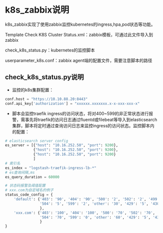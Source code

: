 # k8s_zabbix说明
k8s_zabbix实现了使用zabbix监控kubernetes的ingress,hpa,pod状态等功能。

Template Check K8S Cluster Status.xml：zabbix模板，可通过此文件导入到zabbix

check_k8s_status.py：kubernetes的监控脚本

userparameter_k8s.conf：zabbix agent端的配置文件，需要注意脚本的路径

## check_k8s_status.py说明

* 监控的k8s集群配置：
```python
conf.host = "https://10.10.88.20:8443"
conf.api_key['authorization'] = "xxxxxx.xxxxxxx.x-x-xxx-xxx-x"
```
* 脚本会监控traefik ingress的访问状态，将对400~599的非正常状态进行报警，需事先将traefik的访问日志通过fluentd或filebeat等导入到elasticsearch集群，脚本将定时通过查询访问日志来监控ingress的访问状态。监控脚本内的配置：
```python
# elasticsearch server config
es_server = [{"host": "10.16.252.50", "port": 9200},
             {"host": "10.16.252.50", "port": 9200},
             {"host": "10.16.252.50", "port": 9200}
             ]
# 索引名
es_index = "logstash-traefik-ingress-lb-*"
# es查询间隔,ms
es_query_duration = 60000

# 状态码报警及阈值配置
# xxx.com为自定域名的例子
status_code_config = {
    'default': {'403': '90', '404': '90', '500': '2', '502': '2', '499': '70', '406': '70', '503': '5',
                '504': '5', '599': '2', 'other': '30', '429': '5', '430': '1'
                },
    'xxx.com': {'403': '100', '404': '100', '500': '70', '502': '70', '499': '100', '406': '80', '503': '70',
                '504': '70', '599': '0', 'other': '60', '429': '5', '430': '1'
                }
}
```
